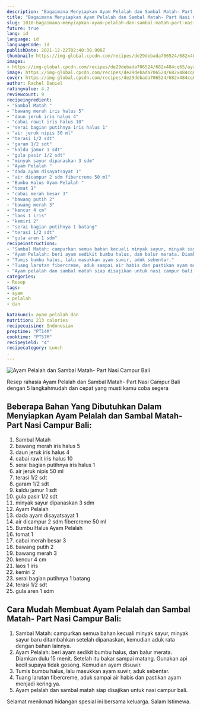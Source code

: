```yaml
---
description: "Bagaimana Menyiapkan Ayam Pelalah dan Sambal Matah- Part Nasi Campur Bali yang Bisa Manjain Lidah"
title: "Bagaimana Menyiapkan Ayam Pelalah dan Sambal Matah- Part Nasi Campur Bali yang Bisa Manjain Lidah"
slug: 1010-bagaimana-menyiapkan-ayam-pelalah-dan-sambal-matah-part-nasi-campur-bali-yang-bisa-manjain-lidah
future: true
lang: id
language: id
languageCode: id
publishDate: 2021-12-22T02:40:30.908Z 
thumbnail: https://img-global.cpcdn.com/recipes/de29debada706524/682x484cq65/ayam-pelalah-dan-sambal-matah-part-nasi-campur-bali-foto-resep-utama.png
images:
- https://img-global.cpcdn.com/recipes/de29debada706524/682x484cq65/ayam-pelalah-dan-sambal-matah-part-nasi-campur-bali-foto-resep-utama.png
image: https://img-global.cpcdn.com/recipes/de29debada706524/682x484cq65/ayam-pelalah-dan-sambal-matah-part-nasi-campur-bali-foto-resep-utama.png
cover: https://img-global.cpcdn.com/recipes/de29debada706524/682x484cq65/ayam-pelalah-dan-sambal-matah-part-nasi-campur-bali-foto-resep-utama.png
author: Rachel Daniel
ratingvalue: 4.2
reviewcount: 9
recipeingredient:
- "Sambal Matah "
- "bawang merah iris halus 5"
- "daun jeruk iris halus 4"
- "cabai rawit iris halus 10"
- "serai bagian putihnya iris halus 1"
- "air jeruk nipis 50 ml"
- "terasi 1/2 sdt"
- "garam 1/2 sdt"
- "kaldu jamur 1 sdt"
- "gula pasir 1/2 sdt"
- "minyak sayur dipanaskan 3 sdm"
- "Ayam Pelalah "
- "dada ayam disayatsayat 1"
- "air dicampur 2 sdm fibercreme 50 ml"
- "Bumbu Halus Ayam Pelalah "
- "tomat 1"
- "cabai merah besar 3"
- "bawang putih 2"
- "bawang merah 3"
- "kencur 4 cm"
- "laos 1 iris"
- "kemiri 2"
- "serai bagian putihnya 1 batang"
- "terasi 1/2 sdt"
- "gula aren 1 sdm"
recipeinstructions:
- "Sambal Matah: campurkan semua bahan kecuali minyak sayur, minyak sayur baru ditambahkan setelah dipanaskan, kemudian aduk rata dengan bahan lainnya."
- "Ayam Pelalah: beri ayam sedikit bumbu halus, dan balur merata. Diamkan dulu 15 menit. Setelah itu bakar sampai matang. Gunakan api kecil supaya tidak gosong. Kemudian ayam disuwir."
- "Tumis bumbu halus, lalu masukkan ayam suwir, aduk sebentar."
- "Tuang larutan fibercreme, aduk sampai air habis dan pastikan ayam menjadi kering ya."
- "Ayam pelalah dan sambal matah siap disajikan untuk nasi campur bali."
categories:
- Resep
tags:
- ayam
- pelalah
- dan

katakunci: ayam pelalah dan 
nutrition: 213 calories
recipecuisine: Indonesian
preptime: "PT14M"
cooktime: "PT57M"
recipeyield: "4"
recipecategory: Lunch
. 
---
```



![Ayam Pelalah dan Sambal Matah- Part Nasi Campur Bali](https://img-global.cpcdn.com/recipes/de29debada706524/682x484cq65/ayam-pelalah-dan-sambal-matah-part-nasi-campur-bali-foto-resep-utama.png)

Resep rahasia Ayam Pelalah dan Sambal Matah- Part Nasi Campur Bali    dengan 5 langkahmudah dan cepat yang musti kamu coba segera

<!--inarticleads1-->

## Beberapa Bahan Yang Dibutuhkan Dalam Menyiapkan Ayam Pelalah dan Sambal Matah- Part Nasi Campur Bali:

1. Sambal Matah 
1. bawang merah iris halus 5
1. daun jeruk iris halus 4
1. cabai rawit iris halus 10
1. serai bagian putihnya iris halus 1
1. air jeruk nipis 50 ml
1. terasi 1/2 sdt
1. garam 1/2 sdt
1. kaldu jamur 1 sdt
1. gula pasir 1/2 sdt
1. minyak sayur dipanaskan 3 sdm
1. Ayam Pelalah 
1. dada ayam disayatsayat 1
1. air dicampur 2 sdm fibercreme 50 ml
1. Bumbu Halus Ayam Pelalah 
1. tomat 1
1. cabai merah besar 3
1. bawang putih 2
1. bawang merah 3
1. kencur 4 cm
1. laos 1 iris
1. kemiri 2
1. serai bagian putihnya 1 batang
1. terasi 1/2 sdt
1. gula aren 1 sdm



<!--inarticleads2-->

## Cara Mudah Membuat Ayam Pelalah dan Sambal Matah- Part Nasi Campur Bali:

1. Sambal Matah: campurkan semua bahan kecuali minyak sayur, minyak sayur baru ditambahkan setelah dipanaskan, kemudian aduk rata dengan bahan lainnya.
1. Ayam Pelalah: beri ayam sedikit bumbu halus, dan balur merata. Diamkan dulu 15 menit. Setelah itu bakar sampai matang. Gunakan api kecil supaya tidak gosong. Kemudian ayam disuwir.
1. Tumis bumbu halus, lalu masukkan ayam suwir, aduk sebentar.
1. Tuang larutan fibercreme, aduk sampai air habis dan pastikan ayam menjadi kering ya.
1. Ayam pelalah dan sambal matah siap disajikan untuk nasi campur bali.




Selamat menikmati hidangan spesial ini bersama keluarga. Salam Istimewa.
